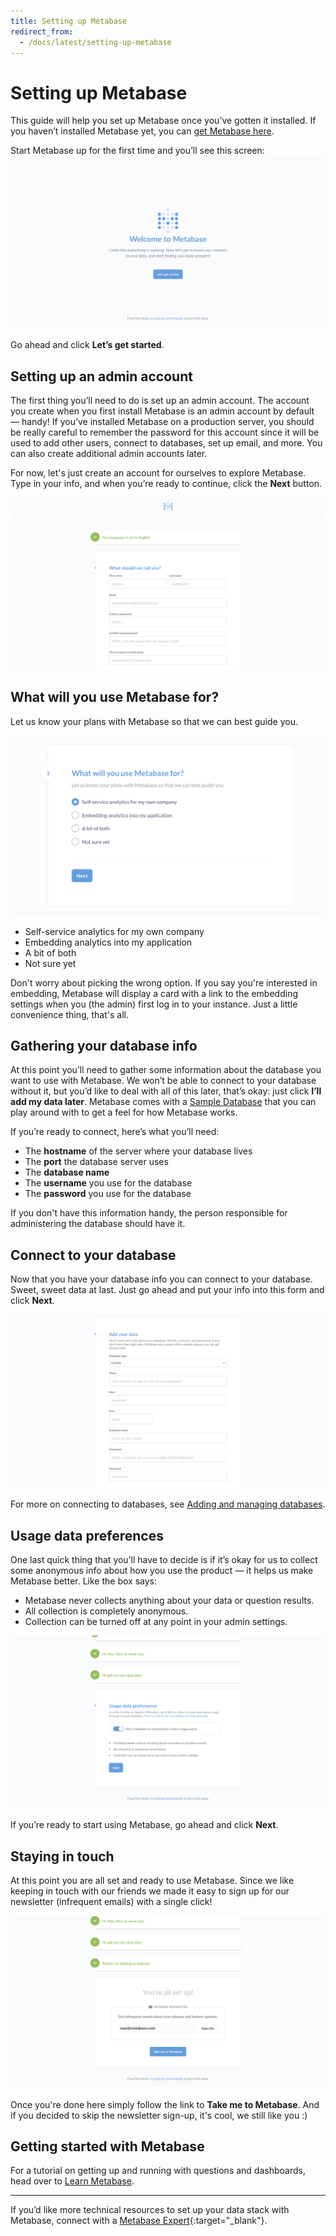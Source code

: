 ```yaml
---
title: Setting up Metabase
redirect_from:
  - /docs/latest/setting-up-metabase
---
```


# Setting up Metabase

This guide will help you set up Metabase once you’ve gotten it installed. If you haven’t installed Metabase yet, you can [get Metabase here](https://metabase.com/start).

Start Metabase up for the first time and you’ll see this screen:
![Welcome Screen](images/WelcomeScreen.png)

Go ahead and click **Let’s get started**.

## Setting up an admin account

The first thing you’ll need to do is set up an admin account. The account you create when you first install Metabase is an admin account by default — handy! If you’ve installed Metabase on a production server, you should be really careful to remember the password for this account since it will be used to add other users, connect to databases, set up email, and more. You can also create additional admin accounts later.

For now, let's just create an account for ourselves to explore Metabase. Type in your info, and when you’re ready to continue, click the **Next** button.

![Account Setup](images/AccountSetup.png)

## What will you use Metabase for?

Let us know your plans with Metabase so that we can best guide you.

![What will you use Metabase for?](./images/what-will-you-use-metabase-for.png)

- Self-service analytics for my own company
- Embedding analytics into my application
- A bit of both
- Not sure yet

Don't worry about picking the wrong option. If you say you're interested in embedding, Metabase will display a card with a link to the embedding settings when you (the admin) first log in to your instance. Just a little convenience thing, that's all.

## Gathering your database info

At this point you’ll need to gather some information about the database you want to use with Metabase. We won’t be able to connect to your database without it, but you’d like to deal with all of this later, that’s okay: just click **I’ll add my data later**. Metabase comes with a [Sample Database](https://www.metabase.com/glossary/sample_database) that you can play around with to get a feel for how Metabase works.

If you’re ready to connect, here’s what you’ll need:

- The **hostname** of the server where your database lives
- The **port** the database server uses
- The **database name**
- The **username** you use for the database
- The **password** you use for the database

If you don't have this information handy, the person responsible for administering the database should have it.

## Connect to your database

Now that you have your database info you can connect to your database. Sweet, sweet data at last. Just go ahead and put your info into this form and click **Next**.

![adddatabase](images/AddDatabaseInfo.png)

For more on connecting to databases, see [Adding and managing databases](../databases/connecting.md).

## Usage data preferences

One last quick thing that you’ll have to decide is if it’s okay for us to collect some anonymous info about how you use the product — it helps us make Metabase better. Like the box says:

- Metabase never collects anything about your data or question results.
- All collection is completely anonymous.
- Collection can be turned off at any point in your admin settings.

![Usage data preferences](images/UsageData.png)

If you’re ready to start using Metabase, go ahead and click **Next**.

## Staying in touch

At this point you are all set and ready to use Metabase. Since we like keeping in touch with our friends we made it easy to sign up for our newsletter (infrequent emails) with a single click!

![Metabase Newsletter](images/NewsletterSignup.png)

Once you're done here simply follow the link to **Take me to Metabase**. And if you decided to skip the newsletter sign-up, it's cool, we still like you :)

## Getting started with Metabase

For a tutorial on getting up and running with questions and dashboards, head over to [Learn Metabase](https://www.metabase.com/learn/getting-started/getting-started.html).

---

If you’d like more technical resources to set up your data stack with Metabase, connect with a [Metabase Expert](https://www.metabase.com/partners/){:target="\_blank"}.
